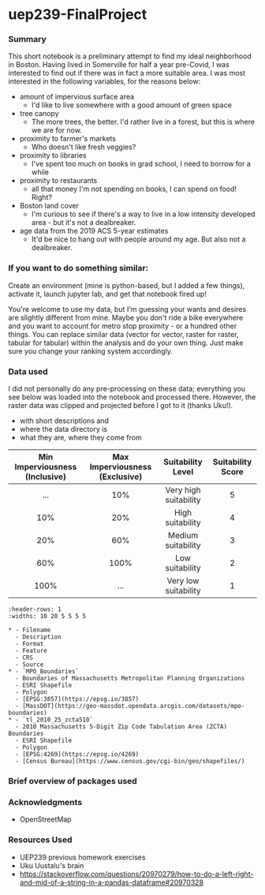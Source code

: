 # uep239-FinalProject

### Summary

This short notebook is a preliminary attempt to find my ideal neighborhood in Boston. Having lived in Somerville 
for half a year pre-Covid, I was interested to find out if there was in fact a more suitable area. I was most interested 
in the following variables, for the reasons below:  

- amount of impervious surface area
    - I'd like to live somewhere with a good amount of green space
- tree canopy
    - The more trees, the better. I'd rather live in a forest, but this is where we are for now.
- proximity to farmer's markets
    - Who doesn't like fresh veggies?
- proximity to libraries
    - I've spent too much on books in grad school, I need to borrow for a while
- proximity to restaurants
    - all that money I'm not spending on books, I can spend on food! Right? 
- Boston land cover
    - I'm curious to see if there's a way to live in a low intensity developed area - but it's not a dealbreaker.
- age data from the 2019 ACS 5-year estimates
    - It'd be nice to hang out with people around my age. But also not a dealbreaker.


### If you want to do something similar:
Create an environment (mine is python-based, but I added a few things), activate it, launch jupyter lab, and get that notebook fired up!

You're welcome to use my data, but I'm guessing your wants and desires are slightly different from mine. Maybe you don't ride a 
bike everywhere and you want to account for metro stop proximity - or a hundred other things. You can replace similar data 
(vector for vector, raster for raster, tabular for tabular) within the analysis and do your own thing. Just make sure 
you change your ranking system accordingly.


### Data used 
I did not personally do any pre-processing on these data; everything you see below was loaded into the notebook and processed there. 
However, the raster data was clipped and projected before I got to it (thanks Uku!). 
- with short descriptions and 
- where the data directory is
- what they are, where they come from

| Min Imperviousness (Inclusive) | Max Imperviousness (Exclusive) |   Suitability Level   | Suitability Score |
| :----------------------------: | :----------------------------: | :-------------------: | :---------------: |
|               ...              |                10%             | Very high suitability |          5        |
|               10%              |                20%             |    High suitability   |          4        |
|               20%              |                60%             |   Medium suitability  |          3        |
|               60%              |                100%            |    Low suitability    |          2        |
|               100%             |                ...             | Very low suitability  |          1        |

```{list-table}
:header-rows: 1
:widths: 10 20 5 5 5 5

* - Filename
  - Description
  - Format
  - Feature
  - CRS
  - Source
* - `MPO_Boundaries`
  - Boundaries of Massachusetts Metropolitan Planning Organizations
  - ESRI Shapefile
  - Polygon
  - [EPSG:3857](https://epsg.io/3857)
  - [MassDOT](https://geo-massdot.opendata.arcgis.com/datasets/mpo-boundaries)
* - `tl_2010_25_zcta510`
  - 2010 Massachusetts 5-Digit Zip Code Tabulation Area (ZCTA) Boundaries
  - ESRI Shapefile
  - Polygon
  - [EPSG:4269](https://epsg.io/4269)
  - [Census Bureau](https://www.census.gov/cgi-bin/geo/shapefiles/)
```



### Brief overview of packages used

### Acknowledgments
- OpenStreetMap

### Resources Used

- UEP239 previous homework exercises 
- Uku Uustalu's brain
- https://stackoverflow.com/questions/20970279/how-to-do-a-left-right-and-mid-of-a-string-in-a-pandas-dataframe#20970328